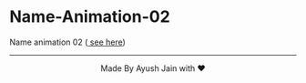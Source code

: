 # Name-Animation-02
Name animation 02 (<a href="https://ayush2967.github.io/Name-Animation-02/"> see here</a>)
<hr>
<p align="center">
  Made By Ayush Jain with ❤️
  </p>
  
